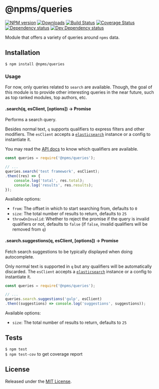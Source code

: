 # @npms/queries

[![NPM version][npm-image]][npm-url] [![Downloads][downloads-image]][npm-url] [![Build Status][travis-image]][travis-url] [![Coverage Status][coveralls-image]][coveralls-url] [![Dependency status][david-dm-image]][david-dm-url] [![Dev Dependency status][david-dm-dev-image]][david-dm-dev-url]

[npm-url]:https://npmjs.org/package/%40npms%2Fqueries
[downloads-image]:http://img.shields.io/npm/dm/%40npms%2Fqueries.svg
[npm-image]:http://img.shields.io/npm/v/%40npms%2Fqueries.svg
[travis-url]:https://travis-ci.org/npms-io/queries
[travis-image]:http://img.shields.io/travis/npms-io/queries/master.svg
[coveralls-url]:https://coveralls.io/r/npms-io/queries
[coveralls-image]:https://img.shields.io/coveralls/npms-io/queries/master.svg
[david-dm-url]:https://david-dm.org/npms-io/queries
[david-dm-image]:https://img.shields.io/david/npms-io/queries.svg
[david-dm-dev-url]:https://david-dm.org/npms-io/queries#info=devDependencies
[david-dm-dev-image]:https://img.shields.io/david/dev/npms-io/queries.svg

Module that offers a variety of queries around `npms` data.


## Installation

`$ npm install @npms/queries`


### Usage

For now, only queries related to `search` are available. Though, the goal of this module is to provide other interesting queries in the near future, such as top ranked modules, top authors, etc.


#### .search(q, esClient, [options]) -> Promise

Performs a search query.

Besides normal text, `q` supports qualifiers to express filters and other modifiers.
The `esClient` accepts a [`elasticsearch`](https://github.com/elastic/elasticsearch-js) instance or a config to instantiate it.

You may read the [API docs](https://api-docs.npms.io/#api-Search-ExecuteSearchQuery) to know which qualifiers are available.

```js
const queries = require('@npms/queries');

// ...
queries.search('test framework', esClient);
.then((res) => {
    console.log('total', res.total);
    console.log('results', res.results);
});
```

Available options:

- `from`: The offset in which to start searching from, defaults to `0`
- `size`: The total number of results to return, defaults to `25`
- `throwOnInvalid`: Whether to reject the promise if the query is invalid qualifiers or not, defaults to `false` (if `false`, invalid qualifiers will be removed from `q`)


#### .search.suggestions(q, esClient, [options]) -> Promise

Fetch search suggestions to be typically displayed when doing autocomplete.

Only normal text is supported in `q` but any qualifiers will be automatically discarded.
The `esClient` accepts a [`elasticsearch`](https://github.com/elastic/elasticsearch-js) instance or a config to instantiate it.

```js
const queries = require('@npms/queries');

// ...
queries.search.suggestions('gulp', esClient)
.then((suggestions) => console.log('suggestions', suggestions));
```

Available options:

- `size`: The total number of results to return, defaults to `25`


## Tests

`$ npm test`   
`$ npm test-cov` to get coverage report


## License

Released under the [MIT License](http://www.opensource.org/licenses/mit-license.php).
